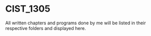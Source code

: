 # CIST_1305
All written chapters and programs done by me will be listed in their respective folders and displayed here.
